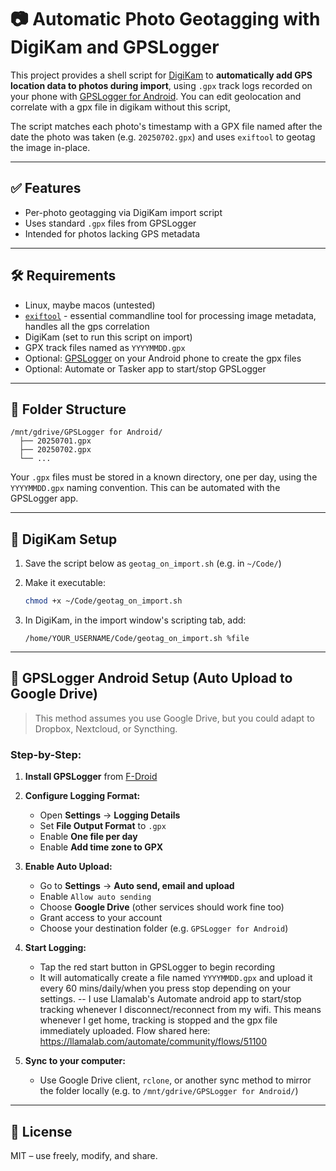 # 📷 Automatic Photo Geotagging with DigiKam and GPSLogger

This project provides a shell script for [DigiKam](https://www.digikam.org/) to **automatically add GPS location data to photos during import**, using `.gpx` track logs recorded on your phone with [GPSLogger for Android](https://github.com/mendhak/gpslogger). You can edit geolocation and correlate with a gpx file in digikam without this script, 

The script matches each photo's timestamp with a GPX file named after the date the photo was taken (e.g. `20250702.gpx`) and uses `exiftool` to geotag the image in-place.

---

## ✅ Features

- Per-photo geotagging via DigiKam import script  
- Uses standard `.gpx` files from GPSLogger  
- Intended for photos lacking GPS metadata  

---

## 🛠 Requirements

- Linux, maybe macos (untested)
- [`exiftool`](https://exiftool.org/) - essential commandline tool for processing image metadata, handles all the gps correlation
- DigiKam (set to run this script on import)  
- GPX track files named as `YYYYMMDD.gpx`  
- Optional: [GPSLogger](https://github.com/mendhak/gpslogger) on your Android phone to create the gpx files
- Optional: Automate or Tasker app to start/stop GPSLogger

---

## 📁 Folder Structure

```
/mnt/gdrive/GPSLogger for Android/
  ├── 20250701.gpx
  ├── 20250702.gpx
  └── ...
```

Your `.gpx` files must be stored in a known directory, one per day, using the `YYYYMMDD.gpx` naming convention. This can be automated with the GPSLogger app.

---

## 📸 DigiKam Setup

1. Save the script below as `geotag_on_import.sh` (e.g. in `~/Code/`)  
2. Make it executable:

    ```bash
    chmod +x ~/Code/geotag_on_import.sh
    ```

3. In DigiKam, in the import window's scripting tab, add:
      ```
      /home/YOUR_USERNAME/Code/geotag_on_import.sh %file
      ```

---

## 📱 GPSLogger Android Setup (Auto Upload to Google Drive)

> This method assumes you use Google Drive, but you could adapt to Dropbox, Nextcloud, or Syncthing.

### Step-by-Step:

1. **Install GPSLogger** from [F-Droid](https://f-droid.org/packages/com.mendhak.gpslogger/)

2. **Configure Logging Format:**
   - Open **Settings** → **Logging Details**
   - Set **File Output Format** to `.gpx`
   - Enable **One file per day**
   - Enable **Add time zone to GPX**

3. **Enable Auto Upload:**
   - Go to **Settings** → **Auto send, email and upload**
   - Enable `Allow auto sending`
   - Choose **Google Drive** (other services should work fine too)
   - Grant access to your account
   - Choose your destination folder (e.g. `GPSLogger for Android`)

4. **Start Logging:**
   - Tap the red start button in GPSLogger to begin recording
   - It will automatically create a file named `YYYYMMDD.gpx` and upload it every 60 mins/daily/when you press stop depending on your settings.
   -- I use Llamalab's Automate android app to start/stop tracking whenever I disconnect/reconnect from my wifi. This means whenever I get home, tracking is stopped and the gpx file immediately uploaded. Flow shared here: https://llamalab.com/automate/community/flows/51100

5. **Sync to your computer:**
   - Use Google Drive client, `rclone`, or another sync method to mirror the folder locally (e.g. to `/mnt/gdrive/GPSLogger for Android/`)

---

## 📜 License

MIT – use freely, modify, and share.
